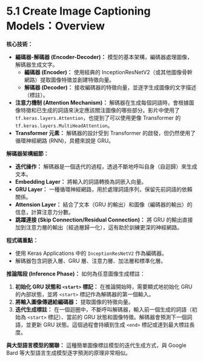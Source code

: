 # 5.1 Create Image Captioning Models：Overview

**核心技術：**

- **編碼器-解碼器 (Encoder-Decoder)：** 模型的基本架構，編碼器處理圖像，解碼器生成文字。
    - **編碼器 (Encoder)：** 使用經典的 InceptionResNetV2（或其他圖像骨幹網路）提取圖像特徵並創建特徵向量。
    - **解碼器 (Decoder)：** 接收編碼器的特徵向量，並逐字生成圖像的文字描述（標註）。
- **注意力機制 (Attention Mechanism)：** 解碼器在生成每個詞語時，會根據圖像特徵和已生成的詞語來決定應該關注圖像的哪些部分。影片中使用了 `tf.keras.layers.Attention`，也提到了可以使用更像 Transformer 的 `tf.keras.layers.MultiHeadAttention`。
- **Transformer 元素：** 解碼器的設計受到 Transformer 的啟發，但仍然使用了循環神經網路 (RNN)，具體來說是 GRU。


**解碼器架構細節：**

- **迭代操作：** 解碼器是一個迭代的過程，透過不斷地呼叫自身（自迴歸）來生成文本。
- **Embedding Layer：** 將輸入的詞語轉換為詞嵌入向量。
- **GRU Layer：** 一種循環神經網路，用於處理詞語序列，保留先前詞語的依賴關係。
- **Attension Layer：** 結合了文本（GRU 的輸出）和圖像（編碼器的輸出）的信息，計算注意力分數。
- **跳躍連接 (Skip Connection/Residual Connection)：** 將 GRU 的輸出直接加到注意力層的輸出（經過層歸一化），這有助於訓練更深的神經網路。

**程式碼重點：**

- 使用 Keras Applications 中的 `InceptionResNetV2` 作為編碼器。
- 解碼器包含詞嵌入層、GRU 層、注意力層、加法層和標準化層。

**推論階段 (Inference Phase)：** 如何為任意圖像生成標註：

1. **初始化 GRU 狀態和 `<start>` 標記：** 在推論開始時，需要顯式地初始化 GRU 的內部狀態，並將 `<start>` 標記作為解碼器的第一個輸入。
2. **將輸入圖像傳遞給編碼器：** 提取圖像的特徵向量。
3. **迭代生成標註：** 在一個迴圈中，不斷呼叫解碼器，輸入前一個生成的詞語（初始為 `<start>` 標記）、當前的 GRU 狀態和圖像特徵。解碼器會預測下一個詞語，並更新 GRU 狀態。這個過程會持續到生成 `<end>` 標記或達到最大標註長度。

**與大型語言模型的關聯：** 這種簡單圖像標註模型的迭代生成方式，與 Google Bard 等大型語言生成模型逐字預測的原理非常相似。